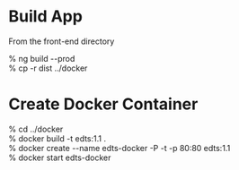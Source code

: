 # Build App
From the front-end directory

% ng build --prod<br>
% cp -r dist ../docker

# Create Docker Container
% cd ../docker<br>
% docker build -t edts:1.1 .<br>
% docker create --name edts-docker -P -t -p 80:80 edts:1.1<br>
% docker start edts-docker<br>

